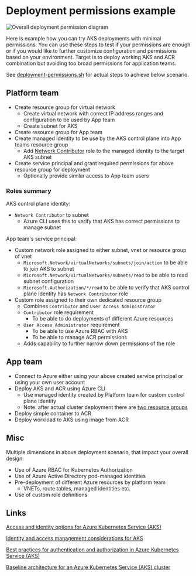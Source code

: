 # Deployment permissions example

![Overall deployment permission diagram](https://user-images.githubusercontent.com/2357647/147555054-b1b8d415-6a4b-429d-abe2-2408cfcbb2df.png)

Here is example how you can try AKS deployments with minimal permissions.
You can use these steps to test if your permissions are enough or if
you would like to further customize configuration and permissions based
on your environment. Target is to deploy working AKS and ACR combination
but avoiding too broad permissions for application teams.

See [deployment-permissions.sh](deployment-permissions.sh) for actual steps to achieve below scenario.

## Platform team

- Create resource group for virtual network
  - Create virtual network with correct IP address ranges and configuration to be used by App team
  - Create subnet for AKS
- Create resource group for App team
- Create managed identity to be use by the AKS control plane into App teams resource group
  - Add [Network Contributor](https://docs.microsoft.com/en-us/azure/aks/configure-azure-cni#prerequisites) role to the managed identity to the target AKS subnet
- Create service principal and grant required permissions for above resource group for deployment
  - Optionally provide similar access to App team users

### Roles summary

AKS control plane identity:

- `Network Contributor` to subnet
  - Azure CLI uses this to verify that AKS has correct permissions to manage subnet

App team's service principal:

- Custom network role assigned to either subnet, vnet or resource group of vnet
  - `Microsoft.Network/virtualNetworks/subnets/join/action` to be able to join AKS to subnet
  - `Microsoft.Network/virtualNetworks/subnets/read` to be able to read subnet configuration
  - `Microsoft.Authorization/*/read` to be able to verify that AKS control plane identity has `Network Contributor` role
- Custom role assigned to their own dedicated resource group
  - Combines `Contributor` and `User Access Administrator`
  - `Contributor` role requirement
    - To be able to do deployments of different Azure resources
  - `User Access Administrator` requirement
    - To be able to use Azure RBAC with AKS
    - To be able to manage ACR permissions
  - Adds capability to further narrow down permissions of the role

## App team

- Connect to Azure either using your above created service principal or using your own user account
- Deploy AKS and ACR using Azure CLI
  - Use managed identity created by Platform team for custom control plane identity
  - Note: after actual cluster deployment there are [two resource groups](https://docs.microsoft.com/en-us/azure/aks/faq#why-are-two-resource-groups-created-with-aks)
- Deploy simple container to ACR
- Deploy workload to AKS using image from ACR

## Misc

Multiple dimensions in above deployment scenario, that impact your overall design:

- Use of Azure RBAC for Kubernetes Authorization
- Use of Azure Active Directory pod-managed identities
- Pre-deployment of different Azure resources by platform team
  - VNETs, route tables, managed identities etc.
- Use of custom role definitions

## Links

[Access and identity options for Azure Kubernetes Service (AKS)](https://docs.microsoft.com/en-us/azure/aks/concepts-identity)

[Identity and access management considerations for AKS](https://docs.microsoft.com/en-us/azure/cloud-adoption-framework/scenarios/aks/eslz-identity-and-access-management)

[Best practices for authentication and authorization in Azure Kubernetes Service (AKS)](https://docs.microsoft.com/en-us/azure/aks/operator-best-practices-identity)

[Baseline architecture for an Azure Kubernetes Service (AKS) cluster](https://docs.microsoft.com/en-us/azure/architecture/reference-architectures/containers/aks/secure-baseline-aks)
